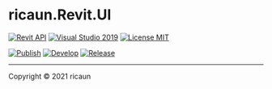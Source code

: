 # ricaun.Revit.UI

[![Revit API](https://img.shields.io/badge/Revit%20API-2017+-blue.svg)](../..)
[![Visual Studio 2019](https://img.shields.io/badge/Visual%20Studio%202019-16.11.7+-blue)](../..)
[![License MIT](https://img.shields.io/badge/License-MIT-blue.svg)](LICENSE)

[![Publish](../../actions/workflows/Publish.yml/badge.svg)](../../actions)
[![Develop](../../actions/workflows/Develop.yml/badge.svg)](../../actions)
[![Release](https://img.shields.io/nuget/v/ricaun.Revit.UI?logo=nuget&label=release&color=blue)](https://www.nuget.org/packages/ricaun.Revit.UI)

---

Copyright © 2021 ricaun

